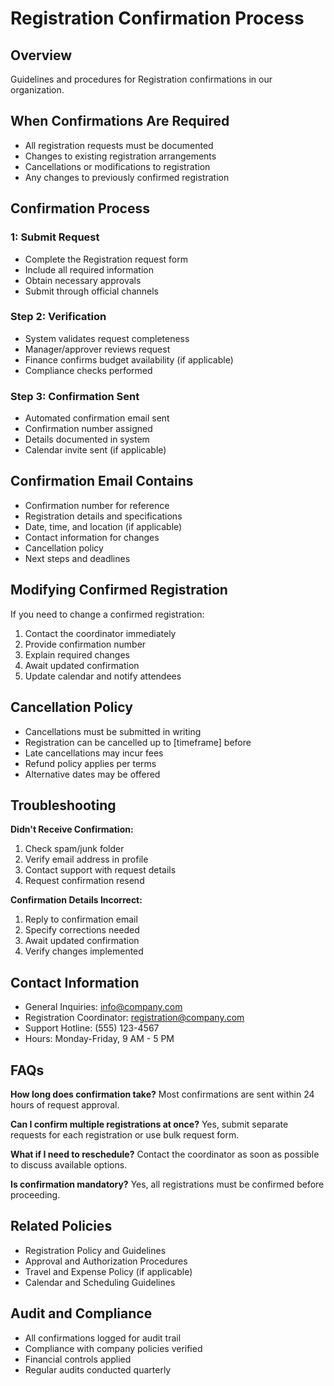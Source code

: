 # Registration Confirmation Process

## Overview
Guidelines and procedures for Registration confirmations in our organization.

## When Confirmations Are Required
- All registration requests must be documented
- Changes to existing registration arrangements
- Cancellations or modifications to registration
- Any changes to previously confirmed registration

## Confirmation Process

###  1: Submit Request
- Complete the Registration request form
- Include all required information
- Obtain necessary approvals
- Submit through official channels

### Step 2: Verification
- System validates request completeness
- Manager/approver reviews request
- Finance confirms budget availability (if applicable)
- Compliance checks performed

### Step 3: Confirmation Sent
- Automated confirmation email sent
- Confirmation number assigned
- Details documented in system
- Calendar invite sent (if applicable)

## Confirmation Email Contains
- Confirmation number for reference
- Registration details and specifications
- Date, time, and location (if applicable)
- Contact information for changes
- Cancellation policy
- Next steps and deadlines

## Modifying Confirmed Registration
If you need to change a confirmed registration:
1. Contact the coordinator immediately
2. Provide confirmation number
3. Explain required changes
4. Await updated confirmation
5. Update calendar and notify attendees

## Cancellation Policy
- Cancellations must be submitted in writing
- Registration can be cancelled up to [timeframe] before
- Late cancellations may incur fees
- Refund policy applies per terms
- Alternative dates may be offered

## Troubleshooting

**Didn't Receive Confirmation:**
1. Check spam/junk folder
2. Verify email address in profile
3. Contact support with request details
4. Request confirmation resend

**Confirmation Details Incorrect:**
1. Reply to confirmation email
2. Specify corrections needed
3. Await updated confirmation
4. Verify changes implemented

## Contact Information
- General Inquiries: info@company.com
- Registration Coordinator: registration@company.com
- Support Hotline: (555) 123-4567
- Hours: Monday-Friday, 9 AM - 5 PM

## FAQs

**How long does confirmation take?**
Most confirmations are sent within 24 hours of request approval.

**Can I confirm multiple registrations at once?**
Yes, submit separate requests for each registration or use bulk request form.

**What if I need to reschedule?**
Contact the coordinator as soon as possible to discuss available options.

**Is confirmation mandatory?**
Yes, all registrations must be confirmed before proceeding.

## Related Policies
- Registration Policy and Guidelines
- Approval and Authorization Procedures
- Travel and Expense Policy (if applicable)
- Calendar and Scheduling Guidelines

## Audit and Compliance
- All confirmations logged for audit trail
- Compliance with company policies verified
- Financial controls applied
- Regular audits conducted quarterly

